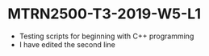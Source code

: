 
# MTRN2500-T3-2019-W5-L1
 - Testing scripts for beginning with C++ programming
 - I have edited the second line

 

